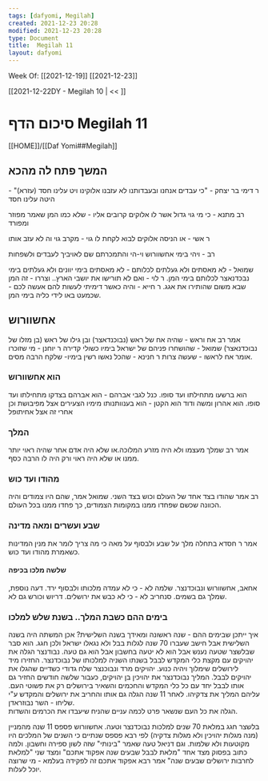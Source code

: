 ```yaml
---
tags: [dafyomi, Megilah] 
created: 2021-12-23 20:28
modified: 2021-12-23 20:28
type: Document
title:  Megilah 11
layout: dafyomi
---
```

Week Of: [[2021-12-19]]
[[2021-12-23]]

[[2021-12-22DY - Megilah 10 | << ]] 

# סיכום הדף  Megilah 11

[[HOME]]/[[Daf Yomi##Megilah]]

## המשך פתח לה מהכא

ר דימי בר יצחק - "כי עבדים אנחנו ובעבדותנו לא עזבנו אלוקינו ויט עלינו חסד (עזרא)" - היטה עלינו חסד 



רב מתנא - כי מי גוי גדול אשר לו אלוקים קרובים אליו - שלא כמו המן שאמר מפוזר ומפורד

ר אשי - או הניסה אלוקים לבוא לקחת לו גוי - מקרב גוי וה לא עזב אותו

רב - ויהי בימי אחשוורוש וי-הי והתמכרתם שם לאויביך לעבדים ולשפחות

שמואל - לא מאסתים ולא געלתים לכלותם - לא מאסתים בימי יוונים ולא געלתים בימי נבכדנאצר לכלותם בימי המן.
ר לוי - ואם לא תורישו את יושבי הארץ.. וצררו - זה המן שבא משום שהותירו את אגג.
ר חייא - והיה כאשר דימיתי לעשות להם אעשה לכם - שכמעט באו לידי כליה בימי המן.

## אחשוורוש
אמר רב אח וראש - שהיה אח של ראש (נבוכנדאצר) ובן גילו של ראש (בן מזלו של נבוכדנאצר)
שמואל - שהושחרו פניהם של ישראל בימיו כשולי קדירה
ר יוחנן - מי שזוכרו אומר אח לראשו - שעשה צרות
ר חנינא - שהכל נאשו רשין בימיו- שלקח הרבה מסים.

### הוא אחשוורוש
הוא ברשעו מתחילתו ועד סופו.
כנל לגבי אברהם - הוא אברהם בצדקו מתחילתו ועד סופו.
הוא אהרון ומשה 
ודוד הוא הקטן - הוא בענוותנותו מימיו הצעירים אצל מפיבושת וכן אחרי זה אצל אחיתופל
### המלך
אמר רב שמלך מעצמו ולא היה מזרע המלוכה.או שלא היה אדם אחר שהיה ראוי יותר ממנו או שלא היה ראוי ורק היה לו הרבה כסף.
### מהודו ועד כוש
רב אמר שהודו בצד אחד של העולם וכוש בצד השני.
שמואל אמר, שהם היו צמודים והיה הכוונה שכשם שפחדו ממנו במקומות הצמודים, כך פחדו ממנו בכל העולם.
### שבע ועשרים ומאה מדינה
אמר ר חסדא בתחלה מלך על שבע ולבסוף על מאה כי מה צריך לומר את מנין המדינות כשאמרת מהודו ועד כוש.
#### שלשה מלכו בכיפה
אחאב, אחשוורוש ונבוכדנצר.
שלמה לא - כי לא עמדה מלכותו ולבסוף ירד. דעה נוספת, שמלך גם בשמים. 
סנחריב לא - כי לא כבש את ירושלים.
דריוש וכורש גם לא.
### בימים ההם כשבת המלך.. בשנת שלש למלכו
איך ייתכן שבימים ההם - שנה ראשונה ומאידך בשנה השלישית? 
אכן המשתה היה בשנה השלישית אבל חישב שעברו 70 שנה לגלות בבל ולא נגאלו ישראל ולכן חגג. הוא סבר שבלשצר שטעה נענש אבל הוא לא יטעה בחשבון אבל הוא גם טעה.
נבודנצר הגלה את יהויקים עם מקצת כלי המקדש לבבל בשנתו השניה למלכותו של נבוכדנצר. החזירו מיד לירושלים שימלוך ויהיה כנוע. 
יהויקים מרד ונבוכנצר שלח גדודי כשדיים שהגלו את יהויקים לבבל.
המליך נבוכדנצר את יהויכין בן יהויקים, כעבור שלשה חודשים החזיר גם אותו לבבל יחד עם כל כלי המקדש והחכמים והשאיר בירושלים רק את פשוטי העם.
עליהם המליך את צדקיהו.
לאחר 11 שנה הגלה גם אותו והחריב את ירושלים והמקדש ע"י שליחו - השר נבוזראדן.  
הגלה את כל העם שנשאר פרט לכמה עניים שהניח שיעבדו את הכרמים והשדות.

בלשצר חגג במלאת 70 שנים למלכות נבוכדנצר  וטעה.
אחשוורוש פספס 11 שנה מהמניין (מנה מגלות יהויכין ולא מגלות צדקיה) 
לפי רבא פספס שנתיים כי השנים של המלכים היו מקוטעות ולא שלמות. וגם דניאל טעה שאמר "בינותי" שזה לשון ספירה וחשבון. 
ולמה כתוב בפסוק מצד אחד "מלאת לבבל שבעים שנה אפקוד אתכם" ומצד שני "למלאת לחרבות ירושלים שבעים שנה" 
אמר רבא אפקוד אתכם זה לפקידה בעלמא - מי שרוצה יוכל לעלות.